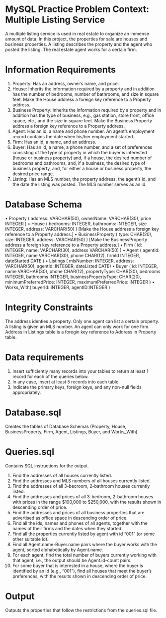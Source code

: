 # MySQL Practice Problem Context: Multiple Listing Service 
A multiple listing service is used in real estate to organize an immense amount of data.
In this project, the properties for sale are houses and business properties. A listing describes the property and the agent who posted the listing. The real estate agent works for a certain firm.

# Information Requirements
1) Property: Has an address, owner’s name, and price.
2) House: Inherits the information required by a property and in addition has the number of
bedrooms, number of bathrooms, and size in square feet. Make the House address a foreign key
reference to a Property address.
3) Business Property: Inherits the information required by a property and in addition has the type of
business, e.g., gas station, store front, office space, etc., and the size in square feet. Make the
Business Property address a foreign key reference to a Property address.
4) Agent: Has an id, a name and phone number. An agent’s employment record contains the date
when his/her employment started.
5) Firm: Has an id, a name, and an address.
6) Buyer: Has an id, a name, a phone number, and a set of preferences consisting of the type of
property in which the buyer is interested (house or business property) and, if a house, the desired
number of bedrooms and bathrooms, and, if a business, the desired type of business property, and,
for either a house or business property, the desired price range.
7) Listing: Has an MLS number, the property address, the agent’s id, and the date the listing was
posted. The MLS number serves as an id.

# Database Schema
• Property ( address: VARCHAR(50), ownerName: VARCHAR(30), price INTEGER )
• House ( bedrooms: INTEGER, bathrooms: INTEGER, size INTEGER, address: VARCHAR(50)
)
[Make the House address a foreign key reference to a Property address.]
• BusinessProperty ( type: CHAR(20), size: INTEGER, address: VARCHAR(50) )
[Make the BusinessProperty address a foreign key reference to a Property address.]
• Firm ( id: INTEGER, name: VARCHAR(30), address VARCHAR(50) )
• Agent ( agentId: INTEGER, name VARCHAR(30), phone CHAR(12), firmId INTEGER,
dateStarted DATE )
• Listings ( mlsNumber: INTEGER, address: VARCHAR(50), agentId: INTEGER, dateListed
DATE)
• Buyer ( id: INTEGER, name VARCHAR(30), phone CHAR(12), propertyType: CHAR(20),
bedrooms INTEGER, bathrooms INTEGER, businessPropertyType: CHAR(20),
minimumPreferredPrice: INTEGER, maximumPreferredPrice: INTEGER )
• Works_With( buyerId: INTEGER, agentID:INTEGER )

# Integrity Constraints
The address identies a property. Only one agent can list a certain property.
A listing is given an MLS number. An agent can only work for one firm.
Address in Listings table is a foregin key reference to Address in Property table.

# Data requirements
1) Insert sufficiently many records into your tables to return at least 1 record for each of the queries
below.
2) In any case, insert at least 5 records into each table.
3) Indicate the primary keys, foreign keys, and any non-null fields appropriately.
   
# Database.sql
Creates the tables of Database Schemas (Property, House, BusinessProperty, Firm, Agent, Listings, Buyer, and Works_With)

# Queries.sql
Contains SQL instructions for the output.
1) Find the addresses of all houses currently listed.
2) Find the addresses and MLS numbers of all houses currently listed.
3) Find the addresses of all 3-becroom, 2-bathroom houses currently listed.
4) Find the addresses and prices of all 3-bedroom, 2-bathroom houses with prices in the range
$100,000 to $250,000, with the results shown in descending order of price.
5) Find the addresses and prices of all business properties that are advertised as office space in
descending order of price.
6) Find all the ids, names and phones of all agents, together with the names of their firms and the
dates when they started.
7) Find all the properties currently listed by agent with id “001” (or some other suitable id).
8) Find all Agent.name-Buyer.name pairs where the buyer works with the agent, sorted
alphabetically by Agent.name.
9) For each agent, find the total number of buyers currently working with that agent, i.e., the output
should be Agent.id-count pairs.
10) For some buyer that is interested in a house, where the buyer is identified by an id (e.g., “001”),
find all houses that meet the buyer’s preferences, with the results shown in descending order of
price.

# Output
Outputs the properties that follow the restrictions from the queries.sql file.
